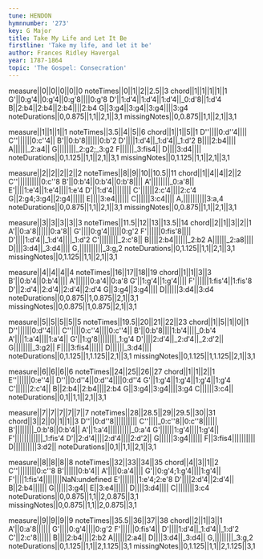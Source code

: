 ```yaml
---
tune: HENDON
hymnnumber: '273'
key: G Major
title: Take My Life and Let It Be
firstline: 'Take my life, and let it be'
author: Frances Ridley Havergal
year: 1787-1864
topic: 'The Gospel: Consecration'
---
```

measure||0||0||0||0||0
noteTimes||0||1||2||2.5||3
chord||1||1||1||1||1
G'||0:g'4||0:g'4||0:g'8||||0:g'8
D'||1:d'4||1:d'4||1:d'4||_0:d'8||1:d'4
B||2:b4||2:b4||2:b4||||2:b4
G||3:g4||3:g4||3:g4||||3:g4
noteDurations||0,0.875||1,1||2,1||3,1
missingNotes||0,0.875||1,1||2,1||3,1

measure||1||1||1||1
noteTimes||3.5||4||5||6
chord||1||1||5||1
D''||||0:d''4||||
C''||||||0:c''4||
B'||0:b'8||||||0:b'2
D'||||1:d'4||_1:d'4||_1:d'2
B||||2:b4||||
A||||||_2:a4||
G||||||||_2:g2;_3:g2
F||||||_3:fis4||
D||||3:d4||||
noteDurations||0,1.125||1,1||2,1||3,1
missingNotes||0,1.125||1,1||2,1||3,1

measure||2||2||2||2||2
noteTimes||8||9||10||10.5||11
chord||1||4||4||2||2
C''||||||||||0:c''8
B'||0:b'4||0:b'4||0:b'8||||
A'||||||||_0:a'8||
E'||||1:e'4||1:e'4||||1:e'4
D'||1:d'4||||||||
C'||||||2:c'4||||2:c'4
G||2:g4;3:g4||2:g4||||||
E||||3:e4||||||
C||||||3:c4||||
A,||||||||||3:a,4
noteDurations||0,0.875||1,1||2,1||3,1
missingNotes||0,0.875||1,1||2,1||3,1

measure||3||3||3||3||3
noteTimes||11.5||12||13||13.5||14
chord||2||1||3||2||1
A'||0:a'8||||||0:a'8||
G'||||0:g'4||||||0:g'2
F'||||||0:fis'8||||
D'||||1:d'4||_1:d'4||||_1:d'2
C'||||||||_2:c'8||
B||||2:b4||||||_2:b2
A||||||_2:a8||||
D||||3:d4||_3:d4||||
G,||||||||||_3:g,2
noteDurations||0,1.125||1,1||2,1||3,1
missingNotes||0,1.125||1,1||2,1||3,1

measure||4||4||4||4
noteTimes||16||17||18||19
chord||1||1||3||3
B'||0:b'4||0:b'4||||
A'||||||0:a'4||0:a'8
G'||1:g'4||1:g'4||||
F'||||||1:fis'4||1:fis'8
D'||2:d'4||2:d'4||2:d'4||2:d'4
G||3:g4||3:g4||||
D||||||3:d4||3:d4
noteDurations||0,0.875||1,0.875||2,1||3,1
missingNotes||0,0.875||1,0.875||2,1||3,1

measure||5||5||5||5||5
noteTimes||19.5||20||21||22||23
chord||1||5||1||0||1
D''||||||0:d''4||||
C''||||0:c''4||||0:c''4||
B'||0:b'8||||1:b'4||||_0:b'4
A'||||1:a'4||||1:a'4||
G'||1:g'8||||||||_1:g'4
D'||||2:d'4||_2:d'4||_2:d'2||
G||||||||_3:g2||
F||||3:fis4||||||
D||||||_3:d4||||
noteDurations||0,1.125||1,1.125||2,1||3,1
missingNotes||0,1.125||1,1.125||2,1||3,1

measure||6||6||6||6
noteTimes||24||25||26||27
chord||1||1||2||1
E''||||||0:e''4||
D''||0:d''4||0:d''4||||0:d''4
G'||1:g'4||1:g'4||1:g'4||1:g'4
C'||||||2:c'4||
B||2:b4||2:b4||||2:b4
G||3:g4||3:g4||||3:g4
C||||||3:c4||
noteDurations||0,1||1,1||2,1||3,1

measure||7||7||7||7||7||7
noteTimes||28||28.5||29||29.5||30||31
chord||3||2||0||1||1||3
D''||0:d''8||||||||||
C''||||_0:c''8||0:c''8||||||
B'||||||||_0:b'8||0:b'4||
A'||1:a'4||||||||||_0:a'4
G'||||||1:g'4||||1:g'4||
F'||||||||||||_1:fis'4
D'||2:d'4||||2:d'4||||2:d'2||
G||||||3:g4||||||
F||3:fis4||||||||||
D||||||||||3:d2||
noteDurations||0,1||1,1||2,1||3,1

measure||8||8||8||8
noteTimes||32||33||34||35
chord||4||3||1||2
C''||||||||0:c''8
B'||||||0:b'4||
A'||||0:a'4||||
G'||0:g'4;1:g'4||||1:g'4||
F'||||1:fis'4||||||||NaN:undefined
E'||||||||1:e'4;2:e'8
D'||||2:d'4||2:d'4||
B||2:b4||||||
G||||||3:g4||
E||3:e4||||||
D||||3:d4||||
C||||||||3:c4
noteDurations||0,0.875||1,1||2,0.875||3,1
missingNotes||0,0.875||1,1||2,0.875||3,1

measure||9||9||9||9
noteTimes||35.5||36||37||38
chord||2||1||3||1
A'||0:a'8||||||
G'||||0:g'4||||0:g'2
F'||||||0:fis'4||
D'||||1:d'4||_1:d'4||_1:d'2
C'||2:c'8||||||
B||||2:b4||||2:b2
A||||||2:a4||
D||||3:d4||_3:d4||
G,||||||||_3:g,2
noteDurations||0,1.125||1,1||2,1.125||3,1
missingNotes||0,1.125||1,1||2,1.125||3,1

